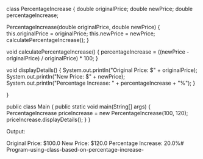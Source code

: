 
class PercentageIncrease {
double originalPrice;
double newPrice;
double percentageIncrease;

PercentageIncrease(double originalPrice, double newPrice) {
    this.originalPrice = originalPrice;
    this.newPrice = newPrice;
    calculatePercentageIncrease();
}

void calculatePercentageIncrease() {
    percentageIncrease = ((newPrice - originalPrice) / originalPrice) * 100;
}

void displayDetails() {
    System.out.println("Original Price: $" + originalPrice);
    System.out.println("New Price: $" + newPrice);
    System.out.println("Percentage Increase: " + percentageIncrease + "%");
}

}

public class Main {
public static void main(String[] args) {
PercentageIncrease priceIncrease = new PercentageIncrease(100, 120);
priceIncrease.displayDetails();
}
}

Output:

Original Price: $100.0
New Price: $120.0
Percentage Increase: 20.0%# Program-using-class-based-on-percentage-increase-
